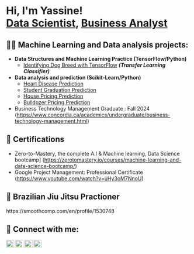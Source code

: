 <h1>Hi, I'm Yassine! <br/><a href="https://github.com/YassineJazz">Data Scientist</a>, <a href="https://www.linkedin.com/in/joshmadakor/">Business Analyst</a>

<h2>👨‍💻 Machine Learning and Data analysis projects:</h2>

- <b>Data Structures and Machine Learning Practice (TensorFlow/Python)</b>
  - [Identifying Dog Breed with TensorFlow](https://github.com/YassineJazz/Dog-Breed-identification/tree/main) <b><i>(Transfer Learning Classifier)</b></i>
- <b>Data analysis and prediction (Scikit-Learn/Python)</b>
  - [Heart Disease Prediction](https://github.com/joshmadakor1/4chan-Image-Analysis-Middleware-C964) 
  - [Student Graduation Prediction](https://github.com/joshmadakor1/4chan-Image-Analysis-Middleware-C964) 
  - [House Pricing Prediction](https://github.com/joshmadakor1/4chan-Image-Analysis-Middleware-C964) 
  - [Bulldozer Pricing Prediction](https://github.com/joshmadakor1/4chan-Image-Analysis-Middleware-C964) 
- Business Technology Management Graduate : Fall 2024 (https://www.concordia.ca/academics/undergraduate/business-technology-management.html)

<h2>📝 Certifications</h2>

- Zero-to-Mastery, the complete A.I & Machine learning, Data Science bootcamp] (https://zerotomastery.io/courses/machine-learning-and-data-science-bootcamp/)
- Google Project Management: Professional Certificate (https://www.youtube.com/watch?v=uHy3oM7NnoU)

<h2>🥋 Brazilian Jiu Jitsu Practioner</h2>
   https://smoothcomp.com/en/profile/1530748

<h2> 🤳 Connect with me:</h2>

[<img align="left" alt="JoshMadakor | YouTube" width="22px" src="https://cdn.jsdelivr.net/npm/simple-icons@v3/icons/youtube.svg" />][youtube]
[<img align="left" alt="JoshMadakor | Twitter" width="22px" src="https://cdn.jsdelivr.net/npm/simple-icons@v3/icons/twitter.svg" />][twitter]
[<img align="left" alt="JoshMadakor | LinkedIn" width="22px" src="https://cdn.jsdelivr.net/npm/simple-icons@v3/icons/linkedin.svg" />][linkedin]
[<img align="left" alt="JoshMadakor | Instagram" width="22px" src="https://cdn.jsdelivr.net/npm/simple-icons@v3/icons/instagram.svg" />][instagram]

[twitter]: https://twitter.com/joshmadakor
[youtube]: https://www.youtube.com/c/joshmadakor
[instagram]: https://www.instagram.com/joshmadakor/
[linkedin]: https://linkedin.com/in/joshmadakor


